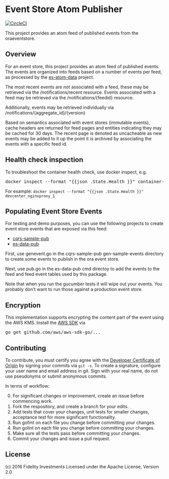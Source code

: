 # Event Store Atom Publisher

[![CircleCI](https://circleci.com/gh/xtracdev/es-atom-pub.svg?style=svg)](https://circleci.com/gh/xtracdev/es-atom-pub)

This project provides an atom feed of published events from the oraeventstore.

## Overview

For an event store, this project provides an atom feed of published events. The
events are organized into feeds based on a number of events per feed,
as processed by the [es-atom-data](https://github.com/xtracdev/es-atom-data)
project.

The most recent events are not associated with a feed, these may be
retrieved via the /notifications/recent resource. Events associated with
a feed may be retrieved via the /notifications/{feedid} resource.

Additionally, events may be retrieved individually via
/notifications/{aggregate_id}/{version}

Based on semantics associated with event stores (immutable events), 
cache headers are returned for feed pages and entities indicating
they may be cached for 30 days. The recent page is denoted as uncacheable
as new events may be added to it up the point it is archived by
associating the events with a specific feed id.

## Health check inspection

To troubleshoot the container health check, use docker inspect, e.g.

<pre>
docker inspect --format "{{json .State.Health }}" container-name
</pre>

For example: `docker inspect --format "{{json .State.Health }}" devcenter_nginxproxy_1`

## Populating Event Store Events

For testing and demo purposes, you can use the following projects to
create event store events that are exposed via this feed:

* [cqrs-sample-pub](https://github.com/xtraclabs/cqrs-sample-pub)
* [es-data-pub](https://github.com/xtracdev/es-data-pub)

First, use genevent.go in the cqrs-sample-pub gen-sample-events directory to create some
events to publish in the ora event store.

Next, use pub.go in the es-data-pub cmd directoy to add the events to
the feed and feed event tables used by this package.

Note that when you run the gucumber tests it will wipe out your events.
You probably don't want to run those against a production event store.

## Encryption

This implementation supports encrypting the content part of the
event using the AWS KMS. Install the [AWS SDK](https://aws.amazon.com/sdk-for-go/) via

<pre>
go get github.com/aws/aws-sdk-go/...
</pre>


## Contributing

To contribute, you must certify you agree with the [Developer Certificate of Origin](http://developercertificate.org/)
by signing your commits via `git -s`. To create a signature, configure your user name and email address in git.
Sign with your real name, do not use pseudonyms or submit anonymous commits.


In terms of workflow:

0. For significant changes or improvement, create an issue before commencing work.
1. Fork the respository, and create a branch for your edits.
2. Add tests that cover your changes, unit tests for smaller changes, acceptance test
for more significant functionality.
3. Run gofmt on each file you change before committing your changes.
4. Run golint on each file you change before committing your changes.
5. Make sure all the tests pass before committing your changes.
6. Commit your changes and issue a pull request.

## License

(c) 2016 Fidelity Investments
Licensed under the Apache License, Version 2.0